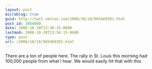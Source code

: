 ```yaml
---
layout: post
microblog: true
guid: http://twit.vmstan.com/2008/10/18/965469301.html
post_id: 3054080
date: 2008-10-18T13:56:15-0600
lastmod: 2008-10-18T13:56:15-0600
type: post
url: /2008/10/18/965469301.html
---
```

There are a ton of people here. The rally in St. Louis this morning had 100,000 people from what I hear. We would easily hit that with this
